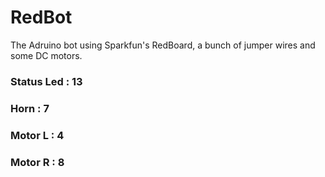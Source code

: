 # RedBot
The Adruino bot using Sparkfun's RedBoard, a bunch of jumper wires and some DC motors.


### Status Led : 13
### Horn : 7
### Motor L : 4
### Motor R : 8


